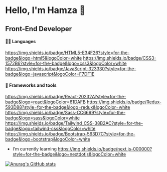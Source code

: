 # Hello, I'm Hamza 👋
## Front-End Developer

#### 👩‍💻 Languages
https://img.shields.io/badge/HTML5-E34F26?style=for-the-badge&logo=html5&logoColor=white https://img.shields.io/badge/CSS3-1572B6?style=for-the-badge&logo=css3&logoColor=white https://img.shields.io/badge/JavaScript-323330?style=for-the-badge&logo=javascript&logoColor=F7DF1E 

#### 🚀 Frameworks and tools
https://img.shields.io/badge/React-20232A?style=for-the-badge&logo=react&logoColor=61DAFB https://img.shields.io/badge/Redux-593D88?style=for-the-badge&logo=redux&logoColor=white https://img.shields.io/badge/Sass-CC6699?style=for-the-badge&logo=sass&logoColor=white https://img.shields.io/badge/Tailwind_CSS-38B2AC?style=for-the-badge&logo=tailwind-css&logoColor=white https://img.shields.io/badge/Bootstrap-563D7C?style=for-the-badge&logo=bootstrap&logoColor=white 

- I’m currently learning https://img.shields.io/badge/next.js-000000?style=for-the-badge&logo=nextdotjs&logoColor=white

[![Anurag's GitHub stats](https://github-readme-stats.vercel.app/api?username=hamza-che)](https://github.com/anuraghazra/github-readme-stats)
<!---
hamza-che/hamza-che is a ✨ special ✨ repository because its `README.md` (this file) appears on your GitHub profile.
You can click the Preview link to take a look at your changes.
--->

